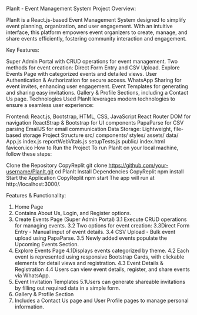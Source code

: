 PlanIt - Event Management System
Project Overview:

PlanIt is a React.js-based Event Management System designed to simplify event planning, organization, and user engagement. With an intuitive interface, this platform empowers event organizers to create, manage, and share events efficiently, fostering community interaction and engagement.

Key Features:

Super Admin Portal with CRUD operations for event management.
Two methods for event creation: Direct Form Entry and CSV Upload.
Explore Events Page with categorized events and detailed views.
User Authentication & Authorization for secure access.
WhatsApp Sharing for event invites, enhancing user engagement.
Event Templates for generating and sharing easy invitations.
Gallery & Profile Sections, including a Contact Us page.
Technologies Used
PlanIt leverages modern technologies to ensure a seamless user experience:

Frontend: React.js, Bootstrap, HTML, CSS, JavaScript
React Router DOM for navigation
ReactStrap & Bootstrap for UI components
PapaParse for CSV parsing
EmailJS for email communication
Data Storage: Lightweight, file-based storage
Project Structure
src/
components/
 styles/
assets/
data/
App.js
index.js
reportWebVitals.js
setupTests.js
public/
index.html
favicon.ico
How to Run the Project
To run PlanIt on your local machine, follow these steps:

Clone the Repository
CopyReplit
git clone https://github.com/your-username/PlanIt.git
cd PlanIt
Install Dependencies
CopyReplit
npm install
Start the Application
CopyReplit
npm start
The app will run at http://localhost:3000/.

Features & Functionality:
1. Home Page
2. Contains About Us, Login, and Register options.
3. Create Events Page (Super Admin Portal)
   3.1 Execute CRUD operations for managing events.
   3.2 Two options for event creation:
   3.3Direct Form Entry - Manual input of event details.
   3.4 CSV Upload - Bulk event upload using PapaParse.
   3.5 Newly added events populate the Upcoming Events Section.
4. Explore Events Page
   4.1Displays events categorized by theme.
   4.2 Each event is represented using responsive Bootstrap Cards, with clickable elements for detail views and registration.
   4.3 Event Details & Registration
   4.4 Users can view event details, register, and share events via WhatsApp.
5. Event Invitation Templates
   5.1Users can generate shareable invitations by filling out required data in a simple form.
6. Gallery & Profile Section
7. Includes a Contact Us page and User Profile pages to manage personal information.
